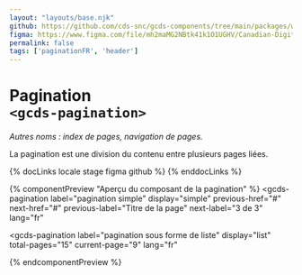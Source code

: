 ```yaml
---
layout: "layouts/base.njk"
github: https://github.com/cds-snc/gcds-components/tree/main/packages/web/src/components/gcds-pagination
figma: https://www.figma.com/file/mh2maMG2NBtk41k1O1UGHV/Canadian-Digital-Service%E2%80%A8---GC-Design-System?type=design&node-id=1431-4617&mode=design&t=Z9AVq2wKmGmXJc7j-0
permalink: false
tags: ['paginationFR', 'header']
---
```


# Pagination <br>`<gcds-pagination>`

_Autres noms : index de pages, navigation de pages._

La pagination est une division du contenu entre plusieurs pages liées.

{% docLinks locale stage figma github %}
{% enddocLinks %}

{% componentPreview "Aperçu du composant de la pagination" %}
<gcds-pagination
  label="pagination simple"
  display="simple"
  previous-href="#"
  next-href="#"
  previous-label="Titre de la page"
  next-label="3 de 3"
  lang="fr"
>
</gcds-pagination>

<gcds-pagination
  label="pagination sous forme de liste"
  display="list"
  total-pages="15"
  current-page="9"
  lang="fr"
>
</gcds-pagination>
{% endcomponentPreview %}
